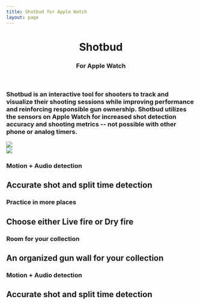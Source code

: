 ```yaml
---
title: Shotbud for Apple Watch
layout: page
---
```


<header class="masthead">
    <div class="homepage-cover">
        <div class="homepage-cover__container">
            <h1>Shotbud</h1>
            <h3>For Apple Watch</h3>
        </div>
    </div>
</header>

<div class="container-body">
    <div class="intro-text">
        <h3>Shotbud is an interactive tool for shooters to track and visualize their shooting sessions while improving performance and reinforcing responsible gun ownership. Shotbud utilizes the sensors on Apple Watch for increased shot detection accuracy and shooting metrics -- not possible with other phone or&nbsp;analog&nbsp;timers.</h3>
    </div>
    <div class="hero-feature hero-feature--row-1">
        <div class="hero-feature__left">
            <div class="hero-phone-a"><img src="/assets/hero-phone-a@2x.png"></div>
            <div class="hero-watch-a"><img src="/assets/hero-watch-a@2x.png"></div>
        </div>
        <div class="hero-feature__right">
            <h3>Motion + Audio detection</h3>
            <h2>Accurate shot and split&nbsp;time detection</h2>
        </div>
    </div>
    <div class="hero-feature hero-feature--row-1">
        <div class="hero-feature__right">
        </div>
        <div class="hero-feature__left">
            <h3>Practice in more places</h3>
            <h2>Choose either Live fire or&nbsp;Dry&nbsp;fire</h2>
        </div>
    </div>
    <div class="hero-feature hero-feature--row-1">
        <div class="hero-feature__left">
        </div>
        <div class="hero-feature__right">
            <h3>Room for your collection</h3>
            <h2>An organized gun&nbsp;wall for&nbsp;your collection</h2>
        </div>
    </div>
    <div class="hero-feature hero-feature--row-1">
        <div class="hero-feature__right">
        </div>
        <div class="hero-feature__left">
            <h3>Motion + Audio detection</h3>
            <h2>Accurate shot and split&nbsp;time detection</h2>
        </div>
    </div>
</div>
